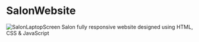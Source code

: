 # SalonWebsite
![SalonLaptopScreen](https://user-images.githubusercontent.com/90852186/164995162-082a61ad-1228-415f-beaa-0345ecc630cb.jpg)
Salon fully responsive website designed using HTML, CSS & JavaScript
